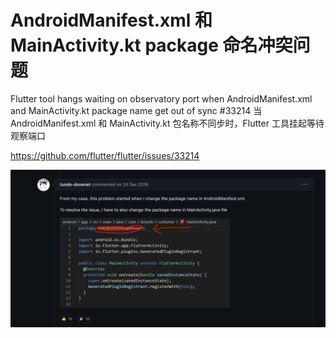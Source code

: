 # AndroidManifest.xml 和 MainActivity.kt package 命名冲突问题
Flutter tool hangs waiting on observatory port when AndroidManifest.xml and MainActivity.kt package name get out of sync #33214
当 AndroidManifest.xml 和 MainActivity.kt 包名称不同步时，Flutter 工具挂起等待观察端口

https://github.com/flutter/flutter/issues/33214

![image-20221027111408503](./assets/image-20221027111408503.png)